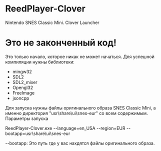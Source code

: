 # ReedPlayer-Clover
Nintendo SNES Classic Mini. Clover Launcher

# Это не законченный код!
Это только начало, которое никак не может начаться.
Для успешной компиляции нужны библиотеки:
- mingw32
- SDL2
- SDL2_mixer
- Opengl32
- FreeImage
- jsoncpp

Для запуска нужны файлы оригинального образа SNES Classic Mini, а именно директория "usr\share\ui\snes-eur" со всем содержимым.
Параметры запуска

ReedPlayer-Clover.exe --language=en_USA --region=EUR --bootapp=usr\share\ui\snes-eur

--bootapp: Это путь где у вас нахдятся файлы оригинального образа.
